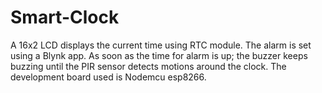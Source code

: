 # Smart-Clock
A 16x2 LCD displays the current time using RTC module. The alarm is set using a Blynk app. As soon as the time for alarm is up; the buzzer keeps buzzing until the PIR sensor detects motions around the clock. The development board used is Nodemcu esp8266.
